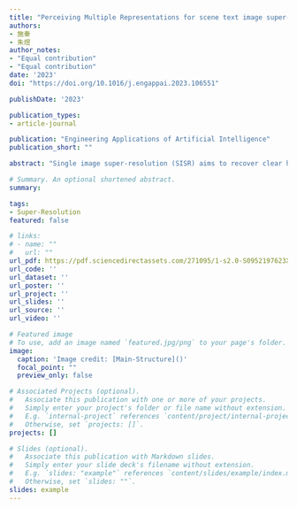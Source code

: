 ```yaml
---
title: "Perceiving Multiple Representations for scene text image super-resolution guided by text recognizer"
authors:
- 施秦
- 朱煜
author_notes:
- "Equal contribution"
- "Equal contribution"
date: '2023'
doi: "https://doi.org/10.1016/j.engappai.2023.106551"

publishDate: '2023'

publication_types:
- article-journal

publication: "Engineering Applications of Artificial Intelligence"
publication_short: ""

abstract: "Single image super-resolution (SISR) aims to recover clear high-resolution images from low-resolution images, which has made great progress with the development of deep learning these years. Scene text image super-resolution (STISR) is a subfield of SISR with the goal of increasing the resolution of a low-resolution text image and enhancing the readability of characters in the image. Despite significant improvements in recent approaches, STISR remains a challenging task due to the diversity of background, text appearances and layouts, etc. This paper presents a Perceiving Multiple Representations (PerMR) method for better super-resolution performances in scene text images. PerMR is a unified network that combines super-resolution with text recognition and exploits the recognizer’s feedback to facilitate super-resolution. Specifically, contextual information from the text decoder is extracted to provide sequence-specific guidance and enable the super-resolution model to pay more attention to the text region. Meanwhile, low-level and high-level visual features from the vision backbone of the recognition network are integrated to further improve visual quality. Additionally, we incorporate a frequency branch into the vanilla convolution unit, which efficiently enhances global and local feature representations. Experiments on the STISR benchmark dataset TextZoom validate that PerMR can not only generate more distinguishable images, but also outperforms the current state-of-the-art methods. PerMR boosts the average recognition accuracy by 5.9% using ASTER, 5.8% using MORAN and 10.6% using CRNN compared to the baseline model TSRN. PerMR outperforms the advanced method TPGSR-3 by 1.4% on ASTER, 0.1% on MORAN, 0.2% on CRNN and boosts TATT by 0.6% on ASTER and 1.1% on MORAN respectively. Furthermore, PerMR demonstrates good robustness and generalization when tackling low-quality text images in multiple scene text recognition datasets. The experiment results verify the capabilities of PerMR to boost text recognition performance."

# Summary. An optional shortened abstract.
summary: 

tags:
- Super-Resolution
featured: false

# links:
# - name: ""
#   url: ""
url_pdf: https://pdf.sciencedirectassets.com/271095/1-s2.0-S0952197623X00086/1-s2.0-S0952197623007352/main.pdf?X-Amz-Security-Token=IQoJb3JpZ2luX2VjEGMaCXVzLWVhc3QtMSJHMEUCIBI2OYr9Yy682b8MsXlSrZvrzogZ8kqt781ZsSopneJhAiEAoOPHpCK0xcZmxCJKMCwbiLuvvCXLgX37ivPuBHa7kJgquwUIvP%2F%2F%2F%2F%2F%2F%2F%2F%2F%2FARAFGgwwNTkwMDM1NDY4NjUiDJG8zK39%2F3zCLPEhGiqPBZx0%2BkvfNWwgesahIapJL%2FixZnjL43oVe9gNe%2Frr%2BcQIOUYxeBOzb4jhtWpU2bfwPfZ7ZoXEcgNEMU69OiA9lvxuQExth6cMES75zKTk62JUb3ByY15Esz0%2FJrmIRp5MklFjj1AUaaVs7%2BdYHyJ5DViJv%2FCUCIB1PQ7J0aRgHkJphhbH1XIzyvxVcsyXIPF2zoQiEhdZ8yXKTLOC7xMdS2Oi9TvxOgvFniH14s7NUscGR2pZeXz2sE%2F6m1GiwHcZ2djmSE1BonWXM84PksG8ekRMf8w7nBfQ4EhLYtz84SvB3WL1ieOtqCN0bygUX%2Bflbvx4V6sLoaMiGVfquEX5chQ1uL4BnNoajZJvAQi1%2B8iaYsHk1mDqqDFDPJFYSAigScBPbbNIbxwiIse3D9NyafFSfvjxHslqBrYNwYNSsnrvKt6KB9ydmzv0sNWddYpUoTASZwcZJpBabCSSFiFRku%2FrTBz3QqWiiGxiSvpHAF2jzidX25iYB6ieFabBCJyYLL0TtRJ4XE8d3E%2B8Nyanr7jaLCdkHYWBBaSNWY7GqLVAXtst6FnyjN%2F7%2FIGITwsM1F4BUlwOhUSpWJhiUMVCGLNUD9BR9uaLoPk3cpVtpqw1aAJHy4BG3Hg%2BynRmGiRxyTm3k1Tkv9Z8fle0iom2jJlFtPJnXG8lk8Vcmq9pMKyqQGgS7w%2F1%2BwBkq80I%2FE9Dz0mzFIpAGu9rt4RINXeOdCeWF3M9Ze1c9Ku%2B%2Be7O8OHOUdxyGV02FLqQxC94Y8G9Zw0sSBNM2bSnw4GKky3ehdypkxNDMxdlZxu3KSNf7sOh87TndhmsR6tTA02KhJuklUbTf7SiMmy8CULwUPxp6jkDK7U4fn4oRDMOC7GslBQw%2BYyXqwY6sQEZJ6cKv4nZKGg9EQX83yc8aU2pje385sIfPmpTdt9A0lYwsVc1pV8%2BT03osC7Z62Fr8Tvw0%2BqRLKc07RxsYAtTBIhPYeBx6LJiFXKtPQ8YKusOOlvIY5bzQoFZ8iYEitshI2QNuczitlqSfPCbm3tuD1lizXN9TbLPwfnKXsvfmMmQTZ5sNq9Me2R1FQoAuV1dzrukL9sGNfYLf%2FMQs9L%2BN0H8u5i7wSIPUmt1qFEcXuQ%3D&X-Amz-Algorithm=AWS4-HMAC-SHA256&X-Amz-Date=20231128T112333Z&X-Amz-SignedHeaders=host&X-Amz-Expires=300&X-Amz-Credential=ASIAQ3PHCVTY6MLGRS6B%2F20231128%2Fus-east-1%2Fs3%2Faws4_request&X-Amz-Signature=2f8009ca39063d5d6b5de57a7e264d23685e4eb1b24dee2c7de22b45cdeb6a40&hash=608c067f283945e15bbf9ac3e7696d3cda199413b10def8594bfdf7067d5197e&host=68042c943591013ac2b2430a89b270f6af2c76d8dfd086a07176afe7c76c2c61&pii=S0952197623007352&tid=spdf-54abcf22-79b7-4eef-95b4-57faf5870df8&sid=9b12ec6f7832114b1a4b56878b35eeb97d9bgxrqa&type=client&tsoh=d3d3LnNjaWVuY2VkaXJlY3QuY29t&ua=10155d5d005052015452&rr=82d23d501ac29644&cc=us
url_code: ''
url_dataset: ''
url_poster: ''
url_project: ''
url_slides: ''
url_source: ''
url_video: ''

# Featured image
# To use, add an image named `featured.jpg/png` to your page's folder. 
image:
  caption: 'Image credit: [Main-Structure]()'
  focal_point: ""
  preview_only: false

# Associated Projects (optional).
#   Associate this publication with one or more of your projects.
#   Simply enter your project's folder or file name without extension.
#   E.g. `internal-project` references `content/project/internal-project/index.md`.
#   Otherwise, set `projects: []`.
projects: []

# Slides (optional).
#   Associate this publication with Markdown slides.
#   Simply enter your slide deck's filename without extension.
#   E.g. `slides: "example"` references `content/slides/example/index.md`.
#   Otherwise, set `slides: ""`.
slides: example
---
```

